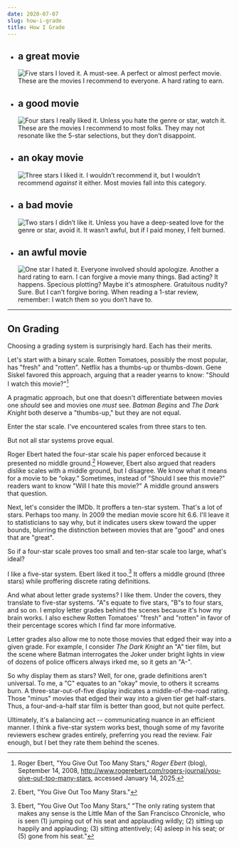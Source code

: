 ```yaml
---
date: 2020-07-07
slug: how-i-grade
title: How I Grade
---
```


- ## a great movie

  ![Five stars](/svg/5-stars.svg) I loved it. A must-see. A perfect or almost perfect movie. These are the movies I recommend to everyone. A hard rating to earn.

- ## a good movie

  ![Four stars](/svg/4-stars.svg) I really liked it. Unless you hate the genre or star, watch it. These are the movies I recommend to most folks. They may not resonate like the 5-star selections, but they don’t disappoint.

- ## an okay movie

  ![Three stars](/svg/3-stars.svg) I liked it. I wouldn’t recommend it, but I wouldn’t recommend _against_ it either. Most movies fall into this category.

- ## a bad movie

  ![Two stars](/svg/2-stars.svg) I didn’t like it. Unless you have a deep-seated love for the genre or star, avoid it. It wasn’t awful, but if I paid money, I felt burned.

- ## an awful movie

  ![One star](/svg/1-star.svg) I hated it. Everyone involved should apologize. Another a hard rating to earn. I can forgive a movie many things. Bad acting? It happens. Specious plotting? Maybe it's atmosphere. Gratuitous nudity? Sure. But I can't forgive boring. When reading a 1-star review, remember: I watch them so you don’t have to.

---

## On Grading

Choosing a grading system is surprisingly hard. Each has their merits.

Let's start with a binary scale. Rotten Tomatoes, possibly the most popular, has "fresh" and "rotten". Netflix has a thumbs-up or thumbs-down. Gene Siskel favored this approach, arguing that a reader yearns to know: "Should I watch this movie?"[^1]

A pragmatic approach, but one that doesn't differentiate between movies one _should_ see and movies one _must_ see. <span data-imdb-id="tt0372784">_Batman Begins_</span> and <span data-imdb-id="tt0468569">_The Dark Knight_</span> both deserve a "thumbs-up," but they are not equal. 

Enter the star scale. I've encountered scales from three stars to ten.

But not all star systems prove equal.

Roger Ebert hated the four-star scale his paper enforced because it presented no middle ground.[^2] However, Ebert also argued that readers dislike scales with a middle ground, but I disagree. We know what it means for a movie to be “okay.” Sometimes, instead of "Should I see this movie?" readers want to know "Will I hate this movie?" A middle ground answers that question.

Next, let's consider the IMDb. It proffers a ten-star system. That's a lot of stars. Perhaps too many. In 2009 the median movie score hit 6.6. I'll leave it to statisticians to say why, but it indicates users skew toward the upper bounds, blurring the distinction between movies that are "good" and ones that are "great". 

So if a four-star scale proves too small and ten-star scale too large, what's ideal?

I like a five-star system. Ebert liked it too.[^3] It offers a middle ground (three stars) while proffering discrete rating definitions.

And what about letter grade systems? I like them. Under the covers, they translate to five-star systems. "A"s equate to five stars, "B"s to four stars, and so on. I employ letter grades behind the scenes because it's how my brain works. I also eschew Rotten Tomatoes' "fresh" and "rotten" in favor of their percentage scores which I find far more informative.

Letter grades also allow me to note those movies that edged their way into a given grade. For example, I consider _The Dark Knight_ an "A" tier film, but the scene where Batman interrogates the Joker under bright lights in view of dozens of police officers always irked me, so it gets an "A-".

So why display them as stars? Well, for one, grade definitions aren't universal. To me, a "C" equates to an "okay" movie, to others it screams burn. A three-star-out-of-five display indicates a middle-of-the-road rating. Those "minus" movies that edged their way into a given tier get half-stars. Thus, a four-and-a-half star film is better than good, but not quite perfect. 

Ultimately, it's a balancing act -- communicating nuance in an efficient manner. I think a five-star system works best, though some of my favorite reviewers eschew grades entirely, preferring you read the review. Fair enough, but I bet they rate them behind the scenes.

[^1]: Roger Ebert, "You Give Out Too Many Stars," _Roger Ebert_ (blog), September 14, 2008, http://www.rogerebert.com/rogers-journal/you-give-out-too-many-stars, accessed January 14, 2025.
[^2]: Ebert, "You Give Out Too Many Stars."
[^3]: Ebert, "You Give Out Too Many Stars," "The only rating system that makes any sense is the Little Man of the San Francisco Chronicle, who is seen (1) jumping out of his seat and applauding wildly; (2) sitting up happily and applauding; (3) sitting attentively; (4) asleep in his seat; or (5) gone from his seat."
